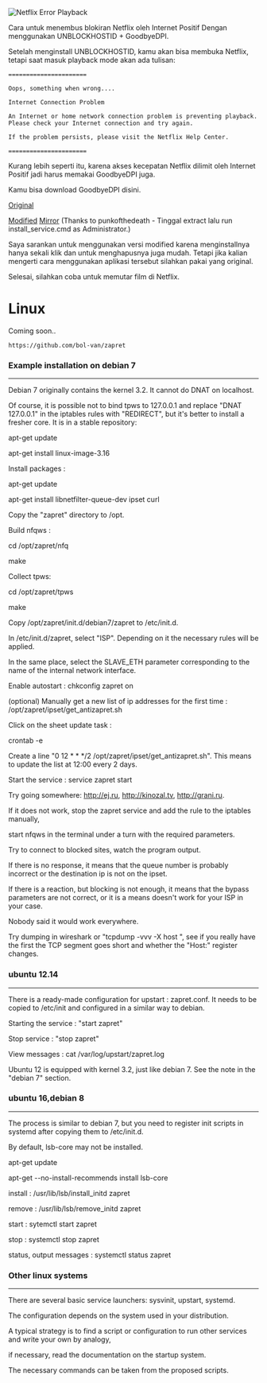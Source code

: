 ![Netflix Error Playback](https://www.ghacks.net/wp-content/uploads/2016/02/netflix-error-unblocker.jpg)

Cara untuk menembus blokiran Netflix oleh Internet Positif Dengan menggunakan UNBLOCKHOSTID + GoodbyeDPI.

Setelah menginstall UNBLOCKHOSTID, kamu akan bisa membuka Netflix, tetapi saat masuk playback mode akan ada tulisan:

    ======================

    Oops, something when wrong....

    Internet Connection Problem

    An Internet or home network connection problem is preventing playback. Please check your Internet connection and try again.

    If the problem persists, please visit the Netflix Help Center.

    ======================

Kurang lebih seperti itu, karena akses kecepatan Netflix dilimit oleh Internet Positif jadi harus memakai GoodbyeDPI juga.

Kamu bisa download GoodbyeDPI disini.

[Original](https://bitbucket.org/ValdikSS/goodbyedpi)

[Modified](https://files.catbox.moe/54sx6d.zip) [Mirror](https://rspace.me/6860a6f61f) (Thanks to punkofthedeath - Tinggal extract lalu run install_service.cmd as Administrator.)

Saya sarankan untuk menggunakan versi modified karena menginstallnya hanya sekali klik dan untuk menghapusnya juga mudah. Tetapi jika kalian mengerti cara menggunakan aplikasi tersebut silahkan pakai yang original.

Selesai, silahkan coba untuk memutar film di Netflix.


# Linux

Coming soon..

```https://github.com/bol-van/zapret```

### Example installation on debian 7
----------------------------
Debian 7 originally contains the kernel 3.2. It cannot do DNAT on localhost.

Of course, it is possible not to bind tpws to 127.0.0.1 and replace "DNAT 127.0.0.1" in the iptables rules with "REDIRECT", but it's better to install a fresher core. It is in a stable repository:

 apt-get update
 
 apt-get install linux-image-3.16
 
Install packages :

 apt-get update
 
 apt-get install libnetfilter-queue-dev ipset curl
 
Copy the "zapret" directory to /opt.

Build nfqws :

 cd /opt/zapret/nfq
 
 make
 
Collect tpws:

 cd /opt/zapret/tpws
 
 make
 
Copy /opt/zapret/init.d/debian7/zapret to /etc/init.d.

In /etc/init.d/zapret, select "ISP". Depending on it the necessary rules will be applied.

In the same place, select the SLAVE_ETH parameter corresponding to the name of the internal network interface.

Enable autostart : chkconfig zapret on

(optional) Manually get a new list of ip addresses for the first time : /opt/zapret/ipset/get_antizapret.sh

Click on the sheet update task :

 crontab -e
 
 Create a line "0 12 * * */2 /opt/zapret/ipset/get_antizapret.sh". This means to update the list at 12:00 every 2 days.
 
Start the service : service zapret start

Try going somewhere: http://ej.ru, http://kinozal.tv, http://grani.ru.

If it does not work, stop the zapret service and add the rule to the iptables manually,

start nfqws in the terminal under a turn with the required parameters.

Try to connect to blocked sites, watch the program output.

If there is no response, it means that the queue number is probably incorrect or the destination ip is not on the ipset.

If there is a reaction, but blocking is not enough, it means that the bypass parameters are not correct, or it is a means doesn't work for your ISP in your case.

Nobody said it would work everywhere.

Try dumping in wireshark or "tcpdump -vvv -X host <ip>", see if you really have the first the TCP segment goes short and whether the "Host:" register changes.

### ubuntu 12.14
------------

There is a ready-made configuration for upstart : zapret.conf. It needs to be copied to /etc/init and configured in a similar way to debian.

Starting the service : "start zapret"

Stop service : "stop zapret"

View messages : cat /var/log/upstart/zapret.log

Ubuntu 12 is equipped with kernel 3.2, just like debian 7. See the note in the "debian 7" section.

### ubuntu 16,debian 8
------------------

The process is similar to debian 7, but you need to register init scripts in systemd after copying them to /etc/init.d.

By default, lsb-core may not be installed.

apt-get update

apt-get --no-install-recommends install lsb-core

install : /usr/lib/lsb/install_initd zapret

remove : /usr/lib/lsb/remove_initd zapret

start : sytemctl start zapret

stop : systemctl stop zapret

status, output messages : systemctl status zapret

### Other linux systems
--------------------

There are several basic service launchers: sysvinit, upstart, systemd.

The configuration depends on the system used in your distribution.

A typical strategy is to find a script or configuration to run other services and write your own by analogy,

if necessary, read the documentation on the startup system.

The necessary commands can be taken from the proposed scripts.
